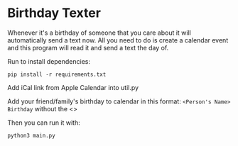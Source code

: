 # Birthday Texter

Whenever it's a birthday of someone that you care about it will automatically send a text now. All you need to do is create a calendar event and this program will read it and send a text the day of.

Run to install dependencies: 

`pip install -r requirements.txt`

Add iCal link from Apple Calendar into util.py

Add your friend/family's birthday to calendar in this format: `<Person's Name> Birthday` without the <>

Then you can run it with:

`python3 main.py`